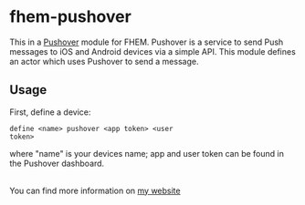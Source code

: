 fhem-pushover
=============

This in a <a href="http://www.pushover.com">Pushover</a> module for FHEM. Pushover is a service to send Push messages to iOS and Android devices via a simple API.
This module defines an actor which uses Pushover to send a message. 

<h2>Usage</h2>

First, define a device:

<code>define &lt;name&gt; pushover &lt;app token&gt; &lt;user token&gt;</code>

where "name" is your devices name; app and user token can be found in the Pushover dashboard. 

<br/>
You can find more information on <a href="http://www.andreas-fey.com">my website</a>
